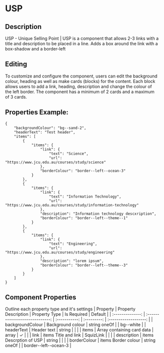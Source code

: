 # USP

## Description

USP - Unique Selling Point | USP is a component that allows 2-3 links with a title and description to be placed in a line. Adds a box around the link with a box-shadow and a border-left

## Editing

To customize and configure the component, users can edit the background colour, heading as well as make cards (blocks) for the content. Each block allows users to add a link, heading, description and change the colour of the left border. The component has a minimum of 2 cards and a maximum of 3 cards.

## Properties Example:

```
{
    "backgroundColour": "bg--sand-2",
    "headerText": "Test header",
    "items": [
        {
            "items": {
                "link": {
                    "text": "Science",
                    "url": "https://www.jcu.edu.au/courses/study/science"
                },
                "borderColour": "border--left--ocean-3"
            }
        },
        {
            "items": {
                "link": {
                    "text": "Information Technology",
                    "url": "https://www.jcu.edu.au/courses/study/information-technology"
                },
                "description": "Information technology descxription",
                "borderColour": "border--left--theme--1"
            }
        },
        {
            "items": {
                "link": {
                    "text": "Engineering",
                    "url": "https://www.jcu.edu.au/courses/study/engineering"
                },
                "description": "lorem ipsum",
                "borderColour": "border--left--theme--3"
            }
        }
    ]
}

```

## Component Properties

Outline each property type and it's settings
| Property         |      Property Description       | Property Type | Is Required |        Default        |
| :--------------: | :-----------------------------: | :-----------: | :---------: | :-------------------: |
| backgroundColour |        Background colour        | string oneOf  |             | bg--white             |
| headerText       |          Header text            |    string     |             |                       |
| items            |   Array containing card data    |    array      |      ✓      |                       |
| link             |      items Title and link       |   SquizLink   |             |                       |
| description      |      items Descrption of USP    |    string     |             |                       |
| borderColour     |      items Border colour        | string oneOf  |             | border--left--ocean-3 |
